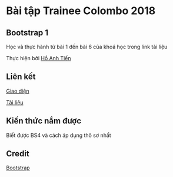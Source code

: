 # Bài tập Trainee Colombo 2018

## Bootstrap 1
Học và thực hành từ bài 1 đến bài 6 của khoá học trong link tài liệu

Thực hiện bởi [Hồ Anh Tiến](https://github.com/komatsu98)

## Liên kết

[Giao diện](https://komatsu98.github.io/BS4ResponsiveSite_Ho-Anh-Tien/app)

[Tài liệu](https://www.youtube.com/playlist?list=PLUoqTnNH-2XyNhhLuYrrmrmV46jVw6RHF)
## Kiến thức nắm được
Biết được BS4 và cách áp dụng thô sơ nhất

## Credit
[Bootstrap](https://getbootstrap.com/)
